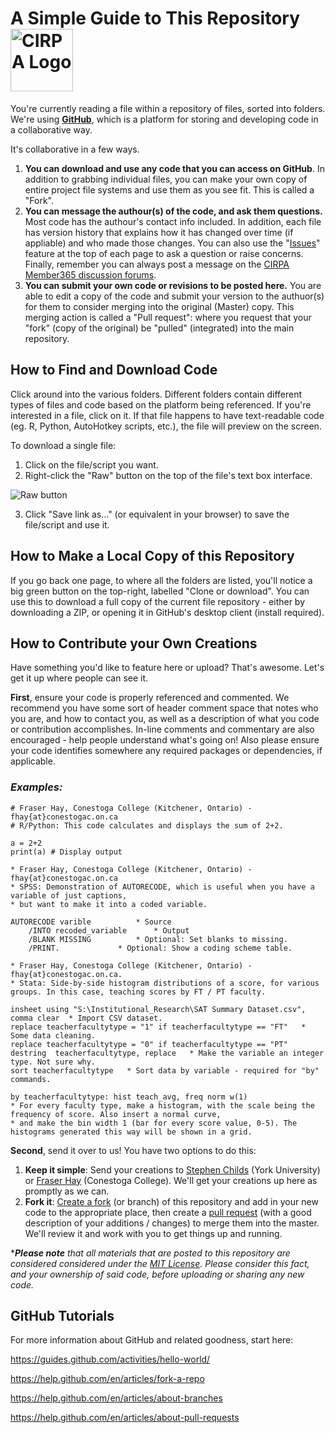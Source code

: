 # A Simple Guide to This Repository <img src="https://is4-ssl.mzstatic.com/image/thumb/Purple128/v4/c1/37/2a/c1372a8b-7779-cc88-917f-17db385bdae2/source/512x512bb.jpg" alt="CIRPA Logo" title="CIRPA" width="100"/>
You're currently reading a file within a repository of files, sorted into folders. We're using **[GitHub](https://github.com/)**, which is a platform for storing and developing code in a collaborative way.

It's collaborative in a few ways.
1. **You can download and use any code that you can access on GitHub**. In addition to grabbing individual files, you can make your own copy of entire project file systems and use them as you see fit. This is called a "Fork". 
2. **You can message the authour(s) of the code, and ask them questions.** Most code has the authour's contact info included. In addition, each file has version history that explains how it has changed over time (if appliable) and who made those changes. You can also use the "[Issues](https://guides.github.com/features/issues/)" feature at the top of each page to ask a question or raise concerns. Finally, remember you can always post a message on the [CIRPA Member365 discussion forums](https://cirpa.member365.com/sharingnetwork/discussion/viewAllDiscussions/).
3. **You can submit your own code or revisions to be posted here.** You are able to edit a copy of the code and submit your version to the authuor(s) for them to consider merging into the original (Master) copy. This merging action is called a "Pull request": where you request that your "fork" (copy of the original) be "pulled" (integrated) into the main repository.

## How to Find and Download Code
Click around into the various folders. Different folders contain different types of files and code based on the platform being referenced. If you're interested in a file, click on it. If that file happens to have text-readable code (eg. R, Python, AutoHotkey scripts, etc.), the file will preview on the screen.

To download a single file:
1. Click on the file/script you want.
2. Right-click the "Raw" button on the top of the file's text box interface.

![Raw button](https://www.dropbox.com/s/fyt1qz0qeqjn0vf/GitHub-RawButton.png?raw=1)

3. Click "Save link as..." (or equivalent in your browser) to save the file/script and use it.

## How to Make a Local Copy of this Repository
If you go back one page, to where all the folders are listed, you'll notice a big green button on the top-right, labelled "Clone or download". You can use this to download a full copy of the current file repository - either by downloading a ZIP, or opening it in GitHub's desktop client (install required).

## How to Contribute your Own Creations
Have something you'd like to feature here or upload? That's awesome. Let's get it up where people can see it. 

**First**, ensure your code is properly referenced and commented. We recommend you have some sort of header comment space that notes who you are, and how to contact you, as well as a description of what you code or contribution accomplishes. In-line comments and commentary are also encouraged - help people understand what's going on! Also please ensure your code identifies somewhere any required packages or dependencies, if applicable.

### *Examples:*
```
# Fraser Hay, Conestoga College (Kitchener, Ontario) - fhay{at}conestogac.on.ca
# R/Python: This code calculates and displays the sum of 2+2.

a = 2+2
print(a) # Display output
```
```
* Fraser Hay, Conestoga College (Kitchener, Ontario) - fhay{at}conestogac.on.ca
* SPSS: Demonstration of AUTORECODE, which is useful when you have a variable of just captions, 
* but want to make it into a coded variable.

AUTORECODE varible			* Source
	/INTO recoded_variable 		* Output
	/BLANK MISSING			* Optional: Set blanks to missing.
	/PRINT.				* Optional: Show a coding scheme table.
```
```
* Fraser Hay, Conestoga College (Kitchener, Ontario) - fhay{at}conestogac.on.ca.
* Stata: Side-by-side histogram distributions of a score, for various groups. In this case, teaching scores by FT / PT faculty.

insheet using "S:\Institutional_Research\SAT Summary Dataset.csv", comma clear  * Import CSV dataset.
replace teacherfacultytype = "1" if teacherfacultytype == "FT"   * Some data cleaning.
replace teacherfacultytype = "0" if teacherfacultytype == "PT"
destring  teacherfacultytype, replace   * Make the variable an integer type. Not sure why.
sort teacherfacultytype   * Sort data by variable - required for "by" commands.

by teacherfacultytype: hist teach_avg, freq norm w(1)    
* For every faculty type, make a histogram, with the scale being the frequency of score. Also insert a normal curve,
* and make the bin width 1 (bar for every score value, 0-5). The histograms generated this way will be shown in a grid.
```

**Second**, send it over to us! You have two options to do this:
1. **Keep it simple**: Send your creations to [Stephen Childs](mailto:sechilds@yorku.ca) (York University) or [Fraser Hay](mailto:fhay@conestogac.on.ca) (Conestoga College). We'll get your creations up here as promptly as we can.
2. **Fork it**: [Create a fork](https://help.github.com/en/articles/fork-a-repo) (or branch) of this repository and add in your new code to the appropriate place, then create a [pull request](https://help.github.com/en/articles/about-pull-requests) (with a good description of your additions / changes) to merge them into the master. We'll review it and work with you to get things up and running.

****Please note*** *that all materials that are posted to this repository are considered considered under the [MIT License](https://github.com/Sopwith/IR/blob/master/LICENSE.md). Please consider this fact, and your ownership of said code, before uploading or sharing any new code.*

## GitHub Tutorials
For more information about GitHub and related goodness, start here:

https://guides.github.com/activities/hello-world/

https://help.github.com/en/articles/fork-a-repo

https://help.github.com/en/articles/about-branches

https://help.github.com/en/articles/about-pull-requests
